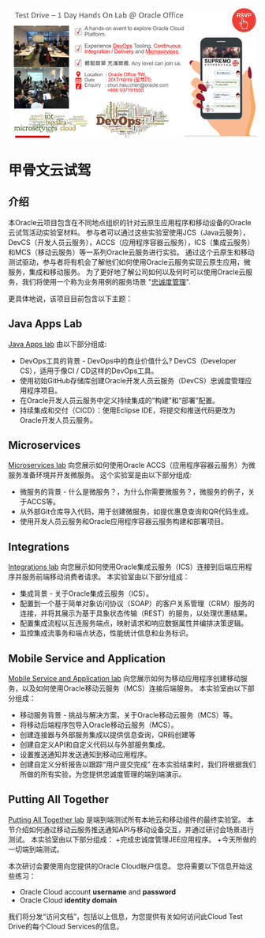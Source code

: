 ![](common/images/CTD_introduction_Tw_Taipei.png)
---
# 甲骨文云试驾 #

## 介绍 ##

本Oracle云项目包含在不同地点组织的针对云原生应用程序和移动设备的Oracle云试驾活动实验室材料。 参与者可以通过这些实验室使用JCS（Java云服务），DevCS（开发人员云服务），ACCS（应用程序容器云服务），ICS（集成云服务）和MCS（移动云服务）等一系列Oracle云服务进行实验。 通过这个云原生和移动测试驱动，参与者将有机会了解他们如何使用Oracle云服务实现云原生应用，微服务，集成和移动服务。 为了更好地了解公司如何以及何时可以使用Oracle云服务，我们将使用一个称为业务用例的服务场景 "[忠诚度管理](https://github.com/oraclechinaappdev/CloudNative_Mobile/blob/master/common/scenario/README.md)".   

更具体地说，该项目目前包含以下主题：

## Java Apps Lab ##
[Java Apps lab](https://github.com/oraclechinaappdev/CloudNative_Mobile/tree/master/Java%20Apps) 由以下部分组成:
+ DevOps工具的背景 - DevOps中的商业价值什么? DevCS（Developer CS），适用于像CI / CD这样的DevOps工具。
+ 使用初始GitHub存储库创建Oracle开发人员云服务（DevCS）忠诚度管理应用程序项目。
+ 在Oracle开发人员云服务中定义持续集成的“构建”和“部署”配置。
+ 持续集成和交付（CICD）：使用Eclipse IDE，将提交和推送代码更改为Oracle开发人员云服务。

## Microservices ##
[Microservices lab](https://github.com/oraclechinaappdev/CloudNative_Mobile/tree/master/Microservices) 向您展示如何使用Oracle ACCS（应用程序容器云服务）为微服务准备环境并开发微服务。 这个实验室是由以下部分组成:
+ 微服务的背景 - 什么是微服务？，为什么你需要微服务？，微服务的例子，关于ACCS等。
+ 从外部Git仓库导入代码，用于创建微服务，如提优惠息查询和QR代码生成。
+ 使用开发人员云服务和Oracle应用程序容器云服务构建和部署项目。

## Integrations ##
[Integrations lab](https://github.com/oraclechinaappdev/CloudNative_Mobile/tree/master/Integrations) 向您展示如何使用Oracle集成云服务（ICS）连接到后端应用程序并服务前端移动消费者请求。 本实验室由以下部分组成：
+ 集成背景 - 关于Oracle集成云服务（ICS）。
+ 配置到一个基于简单对象访问协议（SOAP）的客户关系管理（CRM）服务的连接，并将其展示为基于具象状态传输（REST）的服务，以处理优惠结果。
+ 配置集成流程以互连服务端点，映射请求和响应数据属性并编排决策逻辑。
+ 监控集成流事务和端点状态，性能统计信息和业务标识。

## Mobile Service and Application ##
[Mobile Service and Application lab](https://github.com/oraclechinaappdev/CloudNative_Mobile/tree/master/Mobile%20Service%20and%20App) 向您展示如何为移动应用程序创建移动服务，以及如何使用Oracle移动云服务（MCS）连接后端服务。 本实验室由以下部分组成：
+ 移动服务背景 - 挑战与解决方案，关于Oracle移动云服务（MCS）等。
+ 将移动后端程序包导入Oracle移动云服务（MCS）。
+ 创建连接器与外部服务集成以提供信息查询，QR码创建等
+ 创建自定义API和自定义代码以与外部服务集成。
+ 设置推送通知并发送通知到移动应用程序。
+ 创建自定义分析报告以跟踪“用户提交完成”
在本实验结束时，我们将根据我们所做的所有实验，为您提供忠诚度管理的端到端演示。

## Putting All Together ##
[Putting All Together lab](https://github.com/oraclechinaappdev/CloudNative_Mobile/tree/master/Putting%20All%20Together) 是端到端测试所有本地云和移动组件的最终实验室。 本节介绍如何通过移动云服务推送通知API与移动设备交互，并通过研讨会场景进行测试。 本实验室由以下部分组成：
+完成忠诚度管理JEE应用程序。
+今天所做的一切端到端测试。


本次研讨会要使用向您提供的Oracle Cloud帐户信息。 您将需要以下信息开始这些练习：
+ Oracle Cloud account **username** and **password**
+ Oracle Cloud **identity domain**

我们将分发“访问文档”，包括以上信息，为您提供有关如何访问此Cloud Test Drive的每个Cloud Services的信息。

